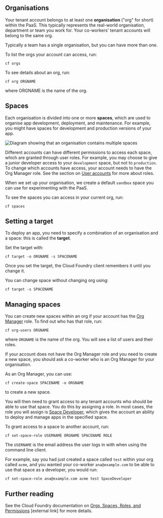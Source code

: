 ## Organisations

Your tenant account belongs to at least one **organisation** ("org" for short) within the PaaS. This typically represents the real-world organisation, department or team you work for. Your co-workers' tenant accounts will belong to the same org. 

Typically a team has a single organisation, but you can have more than one.

To list the orgs your account can access, run:

``cf orgs``

To see details about an org, run:

``cf org ORGNAME``

where ORGNAME is the name of the org.

## Spaces

Each organisation is divided into one or more **spaces**, which are used to organise app development, deployment, and maintenance. For example, you might have spaces for development and production versions of your app.

![Diagram showing that an organisation contains multiple spaces](/img/org-spaces.png)

Different accounts can have different permissions to access each space, which are granted through user roles. For example, you may choose to give a junior developer access to your ``development`` space, but not to ``production``. To change which accounts have access, your account needs to have the Org Manager role. See the section on [User accounts](/managing_users/user_accounts) for more about roles.

When we set up your organisation, we create a default `sandbox` space you can use for experimenting with the PaaS.

To see the spaces you can access in your current org, run:

``cf spaces``

## Setting a target

To deploy an app, you need to specify a combination of an organisation and a space: this is called the **target**.

Set the target with:

``cf target -o ORGNAME -s SPACENAME``

Once you set the target, the Cloud Foundry client remembers it until you change it.

You can change space without changing org using:

``cf target -s SPACENAME``

## Managing spaces

You can create new spaces within an org if your account has the [Org Manager](/managing_users/user_accounts#org-manager) role. To find out who has that role, run:

``cf org-users ORGNAME``

where `ORGNAME` is the name of the org. You will see a list of users and their roles.

If your account does not have the Org Manager role and you need to create a new space, you should ask a co-worker who is an Org Manager for your organisation.

As an Org Manager, you can use:

``cf create-space SPACENAME -o ORGNAME`` 

to create a new space.

You will then need to grant access to any tenant accounts who should be able to use that space. You do this by assigning a role. In most cases, the role you will assign is [Space Developer](/managing_users/user_accounts#space-developer), which gives the account an ability to deploy and manage apps in the specified space.

To grant access to a space to another account, run:

``cf set-space-role USERNAME ORGNAME SPACENAME ROLE``

The ``USERNAME`` is the email address the user logs in with when using the command line client.

For example, say you had just created a space called ``test`` within your org called ``acme``, and you wanted your co-worker ``ana@example.com`` to be able to use that space as a developer, you would run:

``cf set-space-role ana@example.com acme test SpaceDeveloper``


## Further reading

See the Cloud Foundry documentation on [Orgs, Spaces, Roles, and Permissions](https://docs.cloudfoundry.org/concepts/roles.html) [external link] for more details.